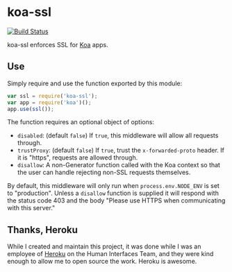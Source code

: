 # koa-ssl

[![Build Status](https://travis-ci.org/jclem/koa-ssl.svg)](https://travis-ci.org/jclem/koa-ssl)

koa-ssl enforces SSL for [Koa][koa] apps.

## Use

Simply require and use the function exported by this module:

```javascript
var ssl = require('koa-ssl');
var app = require('koa')();
app.use(ssl());
```

The function requires an optional object of options:

- `disabled`: (default `false`) If `true`, this middleware will allow all
requests through.
- `trustProxy`: (default `false`) If `true`, trust the `x-forwarded-proto`
header. If it is "https", requests are allowed through.
- `disallow`: A non-Generator function called with the Koa context so that the
user can handle rejecting non-SSL requests themselves.

By default, this middleware will only run when `process.env.NODE_ENV` is set to
"production". Unless a `disallow` function is supplied it will respond with the
status code 403 and the body "Please use HTTPS when communicating with this
server."

## Thanks, Heroku

While I created and maintain this project, it was done while I was an employee
of [Heroku][heroku] on the Human Interfaces Team, and they were kind enough to
allow me to open source the work. Heroku is awesome.

[heroku]: https://www.heroku.com/home
[koa]: https://github.com/koajs/koa
